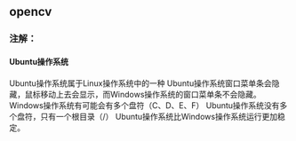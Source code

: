 ## opencv

### 注解：

#### Ubuntu操作系统

Ubuntu操作系统属于Linux操作系统中的一种
Ubuntu操作系统窗口菜单条会隐藏，鼠标移动上去会显示，而Windows操作系统的窗口菜单条不会隐藏。
Windows操作系统有可能会有多个盘符（C、D、E、F）
Ubuntu操作系统没有多个盘符，只有一个根目录（/）
Ubuntu操作系统比Windows操作系统运行更加稳定。
